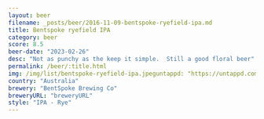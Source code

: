 ```yaml
---
layout: beer
filename: _posts/beer/2016-11-09-bentspoke-ryefield-ipa.md
title: Bentspoke ryefield IPA
category: beer
score: 8.5
beer-date: "2023-02-26"
desc: "Not as punchy as the keep it simple.  Still a good floral beer"
permalink: /beer/:title.html
img: /img/list/bentspoke-ryefield-ipa.jpeguntappd: "https://untappd.com/b/bentspoke-brewing-co-ryefield-ipa/4961850"
country: "Australia"
brewery: "BentSpoke Brewing Co"
breweryURL: "breweryURL"
style: "IPA - Rye"
---
```

